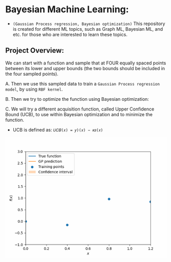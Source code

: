 # Bayesian Machine Learning:
- `(Gaussian Process regression, Bayesian optimization)`
This repository is created  for different ML topics, such as Graph ML, Bayesian ML, and etc. for those who are interested to learn these topics. 

## Project Overview:

We can start with a function and sample that at FOUR equally spaced points between its lower and upper bounds (the two bounds should be included in the four sampled points).

A. Then we use this sampled data to train a `Gaussian Process regression model`, by using `RBF kernel`.

B. Then we try to optimize the function using Bayesian optimization:

C. We will try a different acquisition function, called Upper Confidence Bound (UCB), to use within Bayesian optimization and to minimize the function. 
- UCB is defined as:
           `𝑈𝐶𝐵(𝑥) = 𝑦)(𝑥) − 𝜅𝑠(𝑥)`
          

![](Bayesian_ML/animation.gif)

